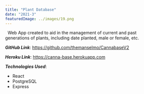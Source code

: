 ```yaml
---
title: "Plant Database"
date: "2021-3"
featuredImage: ../images/19.png
---
```


&nbsp;&nbsp;Web App created to aid in the management of current and past generations of plants, including 
date planted, male or female, etc.

**_GitHub Link_**: https://github.com/themanselmo/CannabaseV2

**_Heroku Link_**: https://canna-base.herokuapp.com

**_Technologies Used_**:
* React
* PostgreSQL
* Express

